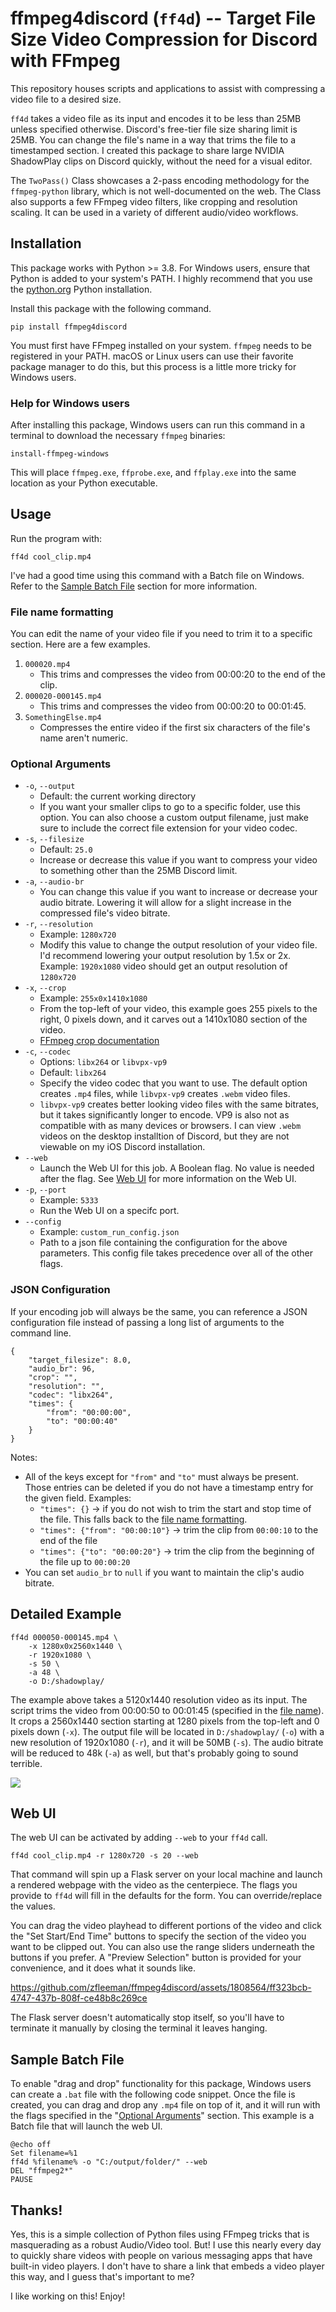 # ffmpeg4discord (`ff4d`) -- Target File Size Video Compression for Discord with FFmpeg
This repository houses scripts and applications to assist with compressing a video file to a desired size. 

`ff4d` takes a video file as its input and encodes it to be less than 25MB unless specified otherwise. Discord's free-tier file size sharing limit is 25MB. You can change the file's name in a way that trims the file to a timestamped section. I created this package to share large NVIDIA ShadowPlay clips on Discord quickly, without the need for a visual editor. 

The `TwoPass()` Class showcases a 2-pass encoding methodology for the `ffmpeg-python` library, which is not well-documented on the web. The Class also supports a few FFmpeg video filters, like cropping and resolution scaling. It can be used in a variety of different audio/video workflows.

## Installation

This package works with Python >= 3.8. For Windows users, ensure that Python is added to your system's PATH. I highly recommend that you use the [python.org](https://python.org) Python installation.

Install this package with the following command.

```
pip install ffmpeg4discord
```

You must first have FFmpeg installed on your system. `ffmpeg` needs to be registered in your PATH. macOS or Linux users can use their favorite package manager to do this, but this process is a little more tricky for Windows users.

### Help for Windows users

After installing this package, Windows users can run this command in a terminal to download the necessary `ffmpeg` binaries:

```
install-ffmpeg-windows
```

This will place `ffmpeg.exe`, `ffprobe.exe`, and `ffplay.exe` into the same location as your Python executable.

## Usage

Run the program with:

```
ff4d cool_clip.mp4
```

I've had a good time using this command with a Batch file on Windows. Refer to the [Sample Batch File](https://github.com/zfleeman/ffmpeg4discord#sample-batch-file) section for more information.

### File name formatting

You can edit the name of your video file if you need to trim it to a specific section. Here are a few examples.

1) `000020.mp4`
    - This trims and compresses the video from 00:00:20 to the end of the clip.
2) `000020-000145.mp4`
    - This trims and compresses the video from 00:00:20 to 00:01:45.
3) `SomethingElse.mp4`
    - Compresses the entire video if the first six characters of the file's name aren't numeric.

### Optional Arguments
- `-o`, `--output`
  - Default: the current working directory
  - If you want your smaller clips to go to a specific folder, use this option. You can also choose a custom output filename, just make sure to include the correct file extension for your video codec.
- `-s`, `--filesize`
  - Default: `25.0`
  - Increase or decrease this value if you want to compress your video to something other than the 25MB Discord limit.
- `-a`, `--audio-br`
  - You can change this value if you want to increase or decrease your audio bitrate. Lowering it will allow for a slight increase in the compressed file's video bitrate.
- `-r`, `--resolution`
  - Example: `1280x720`
  - Modify this value to change the output resolution of your video file. I'd recommend lowering your output resolution by 1.5x or 2x. Example: `1920x1080` video should get an output resolution of `1280x720`
- `-x`, `--crop`
  - Example: `255x0x1410x1080`
  - From the top-left of your video, this example goes 255 pixels to the right, 0 pixels down, and it carves out a 1410x1080 section of the video.
  - [FFmpeg crop documentation](https://ffmpeg.org/ffmpeg-filters.html#Examples-61)
- `-c`, `--codec`
  - Options: `libx264` or `libvpx-vp9`
  - Default: `libx264`
  - Specify the video codec that you want to use. The default option creates `.mp4` files, while `libvpx-vp9` creates `.webm` video files.
  - `libvpx-vp9` creates better looking video files with the same bitrates, but it takes significantly longer to encode. VP9 is also not as compatible with as many devices or browsers. I can view `.webm` videos on the desktop installtion of Discord, but they are not viewable on my iOS Discord installation.
- `--web`
  - Launch the Web UI for this job. A Boolean flag. No value is needed after the flag. See [Web UI](#web-ui) for more information on the Web UI.
- `-p`, `--port`
  - Example: `5333`
  - Run the Web UI on a specifc port.
- `--config`
  - Example: `custom_run_config.json`
  - Path to a json file containing the configuration for the above parameters. This config file takes precedence over all of the other flags.

### JSON Configuration
If your encoding job will always be the same, you can reference a JSON configuration file instead of passing a long list of arguments to the command line.

```
{
    "target_filesize": 8.0,
    "audio_br": 96,
    "crop": "",
    "resolution": "",
    "codec": "libx264",
    "times": {
        "from": "00:00:00",
        "to": "00:00:40"
    }
}
```

Notes:
- All of the keys except for `"from"` and `"to"` must always be present. Those entries can be deleted if you do not have a timestamp entry for the given field. Examples: 
  - `"times": {}` -> if you do not wish to trim the start and stop time of the file. This falls back to the [file name formatting](https://github.com/zfleeman/ffmpeg4discord#file-name-formatting).
  - `"times": {"from": "00:00:10"}` -> trim the clip from `00:00:10` to the end of the file
  - `"times": {"to": "00:00:20"}` -> trim the clip from the beginning of the file up to `00:00:20`
- You can set `audio_br` to `null` if you want to maintain the clip's audio bitrate.

## Detailed Example

```
ff4d 000050-000145.mp4 \
    -x 1280x0x2560x1440 \
    -r 1920x1080 \
    -s 50 \
    -a 48 \
    -o D:/shadowplay/
```

The example above takes a 5120x1440 resolution video as its input. The script trims the video from 00:00:50 to 00:01:45 (specified in the [file name](https://github.com/zfleeman/ffmpeg4discord#file-name-formatting)). It crops a 2560x1440 section starting at 1280 pixels from the top-left and 0 pixels down (`-x`). The output file will be located in `D:/shadowplay/` (`-o`) with a new resolution of 1920x1080 (`-r`), and it will be 50MB (`-s`). The audio bitrate will be reduced to 48k (`-a`) as well, but that's probably going to sound terrible.

![](https://i.imgur.com/WJXA723.png)

## Web UI

The web UI can be activated by adding `--web` to your `ff4d` call.

```
ff4d cool_clip.mp4 -r 1280x720 -s 20 --web
```

That command will spin up a Flask server on your local machine and launch a rendered webpage with the video as the centerpiece. The flags you provide to `ff4d` will fill in the defaults for the form. You can override/replace the values.

You can drag the video playhead to different portions of the video and click the "Set Start/End Time" buttons to specify the section of the video you want to be clipped out. You can also use the range sliders underneath the buttons if you prefer. A "Preview Selection" button is provided for your convenience, and it does what it sounds like.

https://github.com/zfleeman/ffmpeg4discord/assets/1808564/ff323bcb-4747-437b-808f-ce48b8c269ce

The Flask server doesn't automatically stop itself, so you'll have to terminate it manually by closing the terminal it leaves hanging.

## Sample Batch File

To enable "drag and drop" functionality for this package, Windows users can create a `.bat` file with the following code snippet. Once the file is created, you can drag and drop any `.mp4` file on top of it, and it will run with the flags specified in the "[Optional Arguments](https://github.com/zfleeman/ffmpeg4discord#file-name-formatting)" section. This example is a Batch file that will launch the web UI.

```batch
@echo off
Set filename=%1
ff4d %filename% -o "C:/output/folder/" --web
DEL "ffmpeg2*"
PAUSE
```

## Thanks!

Yes, this is a simple collection of Python files using FFmpeg tricks that is masquerading as a robust Audio/Video tool. But! I use this nearly every day to quickly share videos with people on various messaging apps that have built-in video players. I don't have to share a link that embeds a video player this way, and I guess that's important to me?

I like working on this! Enjoy!
